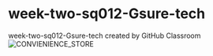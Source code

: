 # week-two-sq012-Gsure-tech
week-two-sq012-Gsure-tech created by GitHub Classroom
![CONVIENIENCE_STORE](https://user-images.githubusercontent.com/104482545/193448105-35c5c7aa-5d80-4f9f-8943-1fbd7423b67b.jpeg)
